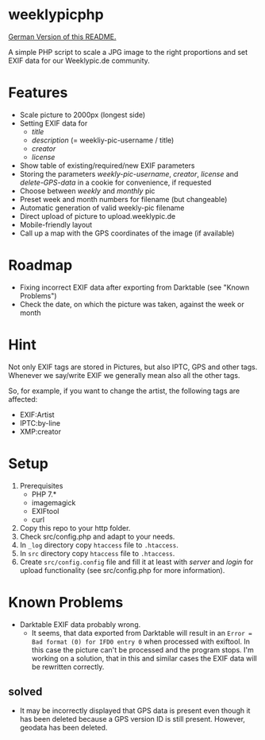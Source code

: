 # weeklypicphp

[German Version of this README.](README_DE.md)

A simple PHP script to scale a JPG image to the right proportions and set EXIF data for our Weeklypic.de community.

# Features

* Scale picture to 2000px (longest side)
* Setting EXIF data for
  * *title*
  * *description* (= weekliy-pic-username / title)
  * *creator*
  * *license*
* Show table of existing/required/new EXIF parameters
* Storing the parameters *weekly-pic-username*, *creator*, *license* and *delete-GPS-data* in a cookie for convenience, if requested
* Choose between *weekly* and *monthly* pic
* Preset week and month numbers for filename (but changeable)
* Automatic generation of valid weekly-pic filename
* Direct upload of picture to upload.weeklypic.de
* Mobile-friendly layout
* Call up a map with the GPS coordinates of the image (if available)

# Roadmap

* Fixing incorrect EXIF data after exporting from Darktable (see "Known Problems")
* Check the date, on which the picture was taken, against the week or month

# Hint

Not only EXIF tags are stored in Pictures, but also IPTC, GPS and other tags.
Whenever we say/write EXIF we generally mean also all the other tags.

So, for example, if you want to change the artist, the following tags are affected:
* EXIF:Artist
* IPTC:by-line
* XMP:creator

# Setup

1. Prerequisites
    * PHP 7.*
    * imagemagick
    * EXIFtool
    * curl
1. Copy this repo to your http folder.
2. Check src/config.php and adapt to your needs.
3. In `_log` directory copy `htaccess` file to `.htaccess`.
3. In `src` directory copy `htaccess` file to `.htaccess`.
5. Create `src/config.config` file and fill it at least with *server* and *login* for upload functionality (see src/config.php for more information).


# Known Problems

* Darktable EXIF data probably wrong.
  * It seems, that data exported from Darktable will result in an `Error = Bad format (0) for IFD0 entry 0` when processed with exiftool. In this case the picture can't be processed and the program stops. I'm working on a solution, that in this and similar cases the EXIF data will be rewritten correctly.

## solved 

* It may be incorrectly displayed that GPS data is present even though it has been deleted because a GPS version ID is still present. However, geodata has been deleted.
